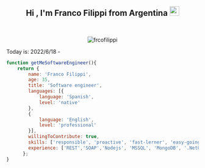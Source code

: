 <h2 align="center">Hi , I'm Franco Filippi from Argentina <img src="https://media.giphy.com/media/hvRJCLFzcasrR4ia7z/giphy.gif" width="25"></h2>
<br>
<p align="center"> <img src="https://komarev.com/ghpvc/?username=frcofilippi&label=Franco's%20Profile%20Views%20&color=dc143c&style=plastic" alt="frcofilippi" /> </p>

Today is: 2022/6/18 - 

```javascript
function getMeSoftwareEngineer(){
    return {
        name: 'Franco Filippi',
        age: 35,
        title: 'Software engineer',
        languages: [{
            language: 'Spanish',
            level: 'native'
        },
        {
            language: 'English',
            level: 'professional'
        }],
        willingToContribute: true,
        skills: ['responsible', 'proactive', 'fast-lerner', 'easy-going', 'good-team-member'],
        experience: ['REST','SOAP','Nodejs', 'MSSQL', 'MongoDB', '.NetCore', 'DOCKER']
      };
}
```

